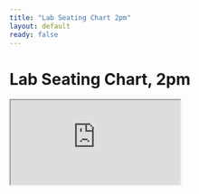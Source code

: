 ```yaml
---
title: "Lab Seating Chart 2pm"
layout: default
ready: false
---
```


# Lab Seating Chart, 2pm

<iframe src="https://docs.google.com/spreadsheets/d/e/2PACX-1vTavLN9ztLskzzsxxpoK4SK92km-3SX8i8O8MHYuf2ozUNzXtvluT2YSibhP5NXzhnRN2abRH4wezZT/pubhtml?gid=0&amp;single=true&amp;widget=true&amp;headers=false"></iframe>


<div style="display:none;">

</div>
